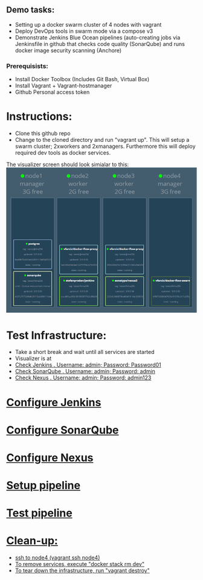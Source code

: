 ## Demo tasks:

-	Setting up a docker swarm cluster of 4 nodes with vagrant
-	Deploy DevOps tools in swarm mode via a compose v3
- Demonstrate Jenkins Blue Ocean pipelines (auto-creating jobs via Jenkinsfile in github that checks code quality (SonarQube) and runs docker image security scanning (Anchore) 


### Prerequisists:

-	Install Docker Toolbox (Includes Git Bash, Virtual Box)
-	Install Vagrant + Vagrant-hostmanager
- Github Personal access token


# Instructions:

- Clone this github repo
-	Change to the cloned directory and run "vagrant up". This will setup a swarm cluster; 2xworkers and 2xmanagers. Furthermore this will deploy required dev tools as docker services.


The visualizer screen should look simialar to this:
![alt tag](infra.PNG?raw=true "Infrastructure")


# Test Infrastructure:

- 	Take a short break and wait until all services are started
-	Visualizer is at <a href="http://node1:9080"> 
- 	Check Jenkins <a href="http://node1/jenkins">. Username: admin; Password: Password01
-	Check SonarQube <a href="http://node1/sonar">. Username: admin; Password: admin
-	Check Nexus <a href="http://node1/nexus">. Username: admin; Password: admin123

# Configure Jenkins
# Configure SonarQube
# Configure Nexus
# Setup pipeline
# Test pipeline

# Clean-up:
- ssh to node4 (vagrant ssh node4)
-	To remove services, execute "docker stack rm dev"
-	To tear down the infrastructure, run "vagrant destroy"
